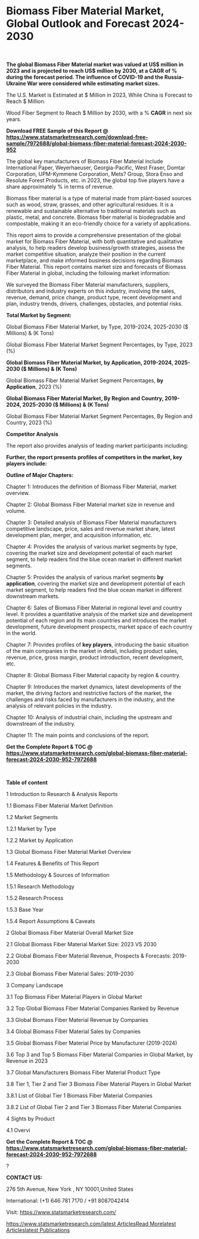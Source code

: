 <h1>Biomass Fiber Material Market, Global Outlook and Forecast 2024-2030</h1><br/><p><strong>The global Biomass Fiber Material market was valued at US$ million in 2023 and is projected to reach US$ million by 2030, at a <strong>CAGR</strong> of % during the forecast period. The influence of COVID-19 and the Russia-Ukraine War were considered while estimating market sizes.</strong></p>
 
 
 
 <p>The U.S. Market is Estimated at $ Million in 2023, While China is Forecast to Reach $ Million.</p>
 
 
 
 <p>Wood Fiber Segment to Reach $ Million by 2030, with a % <strong>CAGR</strong> in next six years.</p>
 
 
 
 <p><strong>Download FREE Sample of this Report @ <a href="https://www.statsmarketresearch.com/download-free-sample/7972688/global-biomass-fiber-material-forecast-2024-2030-952">https://www.statsmarketresearch.com/download-free-sample/7972688/global-biomass-fiber-material-forecast-2024-2030-952</a></strong></p>
 
 
 
 <p>The global key manufacturers of Biomass Fiber Material include International Paper, Weyerhaeuser, Georgia-Pacific, West Fraser, Domtar Corporation, UPM-Kymmene Corporation, Mets? Group, Stora Enso and Resolute Forest Products, etc. in 2023, the global top five players have a share approximately % in terms of revenue.</p>
 
 
 
 <p>Biomass fiber material is a type of material made from plant-based sources such as wood, straw, grasses, and other agricultural residues. It is a renewable and sustainable alternative to traditional materials such as plastic, metal, and concrete. Biomass fiber material is biodegradable and compostable, making it an eco-friendly choice for a variety of applications.</p>
 
 
 
 <p>This report aims to provide a comprehensive presentation of the global market for Biomass Fiber Material, with both quantitative and qualitative analysis, to help readers develop business/growth strategies, assess the market competitive situation, analyze their position in the current marketplace, and make informed business decisions regarding Biomass Fiber Material. This report contains market size and forecasts of Biomass Fiber Material in global, including the following market information:</p>
 
 
 
 <p>We surveyed the Biomass Fiber Material manufacturers, suppliers, distributors and industry experts on this industry, involving the sales, revenue, demand, price change, product type, recent development and plan, industry trends, drivers, challenges, obstacles, and potential risks.</p>
 
 
 
 <p><strong>Total Market by Segment:</strong></p>
 
 
 
 <p>Global Biomass Fiber Material Market, by Type, 2019-2024, 2025-2030 ($ Millions) & (K Tons)</p>
 
 
 
 <p>Global Biomass Fiber Material Market Segment Percentages, by Type, 2023 (%)</p>
 
 
 
 <p><strong>Global Biomass Fiber Material Market, <strong>by Application</strong>, 2019-2024, 2025-2030 ($ Millions) & (K Tons)</strong></p>
 
 
 
 <p>Global Biomass Fiber Material Market Segment Percentages, <strong>by Application</strong>, 2023 (%)</p>
 
 
 
 <p><strong>Global Biomass Fiber Material Market, By Region and Country, 2019-2024, 2025-2030 ($ Millions) & (K Tons)</strong></p>
 
 
 
 <p>Global Biomass Fiber Material Market Segment Percentages, By Region and Country, 2023 (%)</p>
 
 
 
 <p><strong>Competitor Analysis</strong></p>
 
 
 
 <p>The report also provides analysis of leading market participants including:</p>
 
 
 
 <p><strong>Further, the report presents profiles of competitors in the market, <strong>key players</strong> include:</strong></p>
 
 
 
 <p><strong>Outline of Major Chapters:</strong></p>
 
 
 
 <p>Chapter 1: Introduces the definition of Biomass Fiber Material, market overview.</p>
 
 
 
 <p>Chapter 2: Global Biomass Fiber Material market size in revenue and volume.</p>
 
 
 
 <p>Chapter 3: Detailed analysis of Biomass Fiber Material manufacturers competitive landscape, price, sales and revenue market share, latest development plan, merger, and acquisition information, etc.</p>
 
 
 
 <p>Chapter 4: Provides the analysis of various market segments by type, covering the market size and development potential of each market segment, to help readers find the blue ocean market in different market segments.</p>
 
 
 
 <p>Chapter 5: Provides the analysis of various market segments <strong>by application</strong>, covering the market size and development potential of each market segment, to help readers find the blue ocean market in different downstream markets.</p>
 
 
 
 <p>Chapter 6: Sales of Biomass Fiber Material in regional level and country level. It provides a quantitative analysis of the market size and development potential of each region and its main countries and introduces the market development, future development prospects, market space of each country in the world.</p>
 
 
 
 <p>Chapter 7: Provides profiles of <strong>key players</strong>, introducing the basic situation of the main companies in the market in detail, including product sales, revenue, price, gross margin, product introduction, recent development, etc.</p>
 
 
 
 <p>Chapter 8: Global Biomass Fiber Material capacity by region & country.</p>
 
 
 
 <p>Chapter 9: Introduces the market dynamics, latest developments of the market, the driving factors and restrictive factors of the market, the challenges and risks faced by manufacturers in the industry, and the analysis of relevant policies in the industry.</p>
 
 
 
 <p>Chapter 10: Analysis of industrial chain, including the upstream and downstream of the industry.</p>
 
 
 
 <p>Chapter 11: The main points and conclusions of the report.</p>
 
 
 
 <div><b>Get the Complete Report & TOC @ <a href="https://www.statsmarketresearch.com/global-biomass-fiber-material-forecast-2024-2030-952-7972688">https://www.statsmarketresearch.com/global-biomass-fiber-material-forecast-2024-2030-952-7972688</a></b></div>
 
 
 
 <p><br />
 
 <b>Table of content</b></p>
 
 
 
 <p>1 Introduction to Research & Analysis Reports<br />
 
 1.1 Biomass Fiber Material Market Definition<br />
 
 1.2 Market Segments<br />
 
 1.2.1 Market by Type<br />
 
 1.2.2 Market by Application<br />
 
 1.3 Global Biomass Fiber Material Market Overview<br />
 
 1.4 Features & Benefits of This Report<br />
 
 1.5 Methodology & Sources of Information<br />
 
 1.5.1 Research Methodology<br />
 
 1.5.2 Research Process<br />
 
 1.5.3 Base Year<br />
 
 1.5.4 Report Assumptions & Caveats<br />
 
 2 Global Biomass Fiber Material Overall Market Size<br />
 
 2.1 Global Biomass Fiber Material Market Size: 2023 VS 2030<br />
 
 2.2 Global Biomass Fiber Material Revenue, Prospects & Forecasts: 2019-2030<br />
 
 2.3 Global Biomass Fiber Material Sales: 2019-2030<br />
 
 3 Company Landscape<br />
 
 3.1 Top Biomass Fiber Material Players in Global Market<br />
 
 3.2 Top Global Biomass Fiber Material Companies Ranked by Revenue<br />
 
 3.3 Global Biomass Fiber Material Revenue by Companies<br />
 
 3.4 Global Biomass Fiber Material Sales by Companies<br />
 
 3.5 Global Biomass Fiber Material Price by Manufacturer (2019-2024)<br />
 
 3.6 Top 3 and Top 5 Biomass Fiber Material Companies in Global Market, by Revenue in 2023<br />
 
 3.7 Global Manufacturers Biomass Fiber Material Product Type<br />
 
 3.8 Tier 1, Tier 2 and Tier 3 Biomass Fiber Material Players in Global Market<br />
 
 3.8.1 List of Global Tier 1 Biomass Fiber Material Companies<br />
 
 3.8.2 List of Global Tier 2 and Tier 3 Biomass Fiber Material Companies<br />
 
 4 Sights by Product<br />
 
 4.1 Overvi</p>
 
 
 
 <div><b>Get the Complete Report & TOC @ <a href="https://www.statsmarketresearch.com/global-biomass-fiber-material-forecast-2024-2030-952-7972688">https://www.statsmarketresearch.com/global-biomass-fiber-material-forecast-2024-2030-952-7972688</a></b></div>
 
 
 
 <p>? </p>
 
 
 
 <p><b>CONTACT US:</b><br />
 
 276 5th Avenue, New York , NY 10001,United States<br />
 
 International: (+1) 646 781 7170 / +91 8087042414<br />
 
 Visit: <a href="https://www.statsmarketresearch.com/">https://www.statsmarketresearch.com/</a><br />
 
 <a href="https://gyeongbokgung.com">https://www.statsmarketresearch.com/</a><a href="https://hallyeomaritime.com">latest Articles</a><a href="https://jingwansa.com">Read More</a><a href="https://nguoiviet.jp/">latest Articles</a><a href="https://www.intelmarketresearch.com/">latest Publications</a></p>